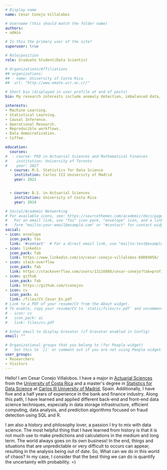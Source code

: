 ```yaml
---
# Display name
name: Cesar Conejo Villalobos

# Username (this should match the folder name)
authors:
- admin

# Is this the primary user of the site?
superuser: true

# Role/position
role: Graduate Student/Data Scientist

# Organizations/Affiliations
## organizations:
## - name: University of Costa Rica
##  url: "http://www.emate.ucr.ac.cr/"

# Short bio (displayed in user profile at end of posts)
bio: My research interests include anomaly detection, imbalanced data, and fraud detection.

interests:
- Machine Learning.
- Statistical Learning.
- Causal Inference.
- Operational Research.
- Reproducible workflows.
- Data democratization.
- Coffee.

education:
  courses:
#  - course: PhD in Actuarial Sciences and Mathematical Finances
#    institution: University of Toronto
#    year: 2027
  - course: M.S. Statistics for Data Science
    institution: Carlos III University of Madrid
    year: 2021


  - course: B.S. in Actuarial Sciences
    institution: University of Costa Rica
    year: 2014

# Social/Academic Networking
# For available icons, see: https://sourcethemes.com/academic/docs/page-builder/#icons
#   For an email link, use "fas" icon pack, "envelope" icon, and a link in the
#   form "mailto:your-email@example.com" or "#contact" for contact widget.
social:
- icon: envelope
  icon_pack: fas
  link: '#contact'  # For a direct email link, use "mailto:test@example.org".
- icon: linkedin
  icon_pack: fab
  link: https://www.linkedin.com/in/cesar-conejo-villalobos-60094056/
- icon: stack-overflow
  icon_pack: fab
  link: https://stackoverflow.com/users/13116888/cesar-conejo?tab=profile
- icon: github
  icon_pack: fab
  link: https://github.com/cconejov
- icon: cv
  icon_pack: ai
  link: /files/CV_Cesar_En.pdf
# Link to a PDF of your resume/CV from the About widget.
# To enable, copy your resume/CV to `static/files/cv.pdf` and uncomment the lines below.
# - icon: cv
#   icon_pack: ai
#   link: files/cv.pdf

# Enter email to display Gravatar (if Gravatar enabled in Config)
email: ""

# Organizational groups that you belong to (for People widget)
#   Set this to `[]` or comment out if you are not using People widget.
user_groups:
- Researchers
- Visitors
---
```


Hello! I am Cesar Conejo Villalobos. I have a major in [Actuarial Sciences](http://www.emate.ucr.ac.cr/) from the [University of Costa Rica](https://www.ucr.ac.cr/) and a master's degree in [Statistics for Data Science](https://www.uc3m.es/master/statistics-data-science) at [Carlos III University of Madrid](https://www.uc3m.es/home), Spain. Additionally, I have five and a half years of experience in the bank and finance industry. Along this path, I have learned and applied different back-end and front-end data science techniques, especially in data storage infrastructure, efficient computing, data analysis, and prediction algorithms focused on fraud detection using SQL and R.

I am also a history and philosophy lover, a passion I try to mix with data science. The most helpful thing that I have learned from history is that it is not much use to make predictions and calculations in the medium and long term. The world always goes on its own business! In the end, things and situations that are unpredictable or very difficult to occurs can appear, resulting in the analysis being out of date. So, What can we do in this world of chaos? In my case, I consider that the best thing we can do is quantify the uncertainty with probability. =)
